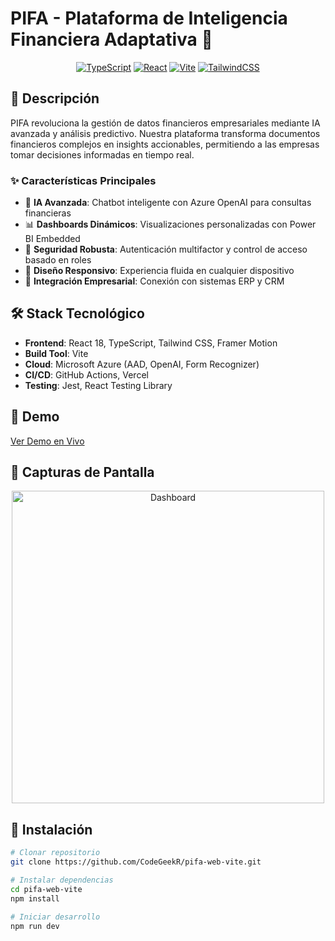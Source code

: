 # PIFA - Plataforma de Inteligencia Financiera Adaptativa 🚀

<div align="center">

[![TypeScript](https://img.shields.io/badge/TypeScript-007ACC?style=for-the-badge&logo=typescript&logoColor=white)](https://www.typescriptlang.org/)
[![React](https://img.shields.io/badge/React-20232A?style=for-the-badge&logo=react&logoColor=61DAFB)](https://reactjs.org/)
[![Vite](https://img.shields.io/badge/Vite-646CFF?style=for-the-badge&logo=vite&logoColor=white)](https://vitejs.dev/)
[![TailwindCSS](https://img.shields.io/badge/Tailwind_CSS-38B2AC?style=for-the-badge&logo=tailwind-css&logoColor=white)](https://tailwindcss.com/)

</div>

## 🌟 Descripción

PIFA revoluciona la gestión de datos financieros empresariales mediante IA avanzada y análisis predictivo. Nuestra plataforma transforma documentos financieros complejos en insights accionables, permitiendo a las empresas tomar decisiones informadas en tiempo real.

### ✨ Características Principales

- 🤖 **IA Avanzada**: Chatbot inteligente con Azure OpenAI para consultas financieras
- 📊 **Dashboards Dinámicos**: Visualizaciones personalizadas con Power BI Embedded
- 🔐 **Seguridad Robusta**: Autenticación multifactor y control de acceso basado en roles
- 📱 **Diseño Responsivo**: Experiencia fluida en cualquier dispositivo
- 🔄 **Integración Empresarial**: Conexión con sistemas ERP y CRM

## 🛠️ Stack Tecnológico

- **Frontend**: React 18, TypeScript, Tailwind CSS, Framer Motion
- **Build Tool**: Vite
- **Cloud**: Microsoft Azure (AAD, OpenAI, Form Recognizer)
- **CI/CD**: GitHub Actions, Vercel
- **Testing**: Jest, React Testing Library

## 🚀 Demo

[Ver Demo en Vivo](https://pifa-web-vite-gve4hvt59-samuraidevs-projects.vercel.app/)

## 📸 Capturas de Pantalla

<div align="center">
  <img src="https://www.samuraidev.engineer/img/projects/image7.webp" alt="Dashboard" width="500"/>
</div>

## 🔧 Instalación

```bash
# Clonar repositorio
git clone https://github.com/CodeGeekR/pifa-web-vite.git

# Instalar dependencias
cd pifa-web-vite
npm install

# Iniciar desarrollo
npm run dev
```

